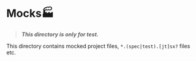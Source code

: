 # Mocks🏭

> ***This directory is only for test.***

This directory contains mocked project files, `*.(spec|test).[jt]sx?` files etc.
